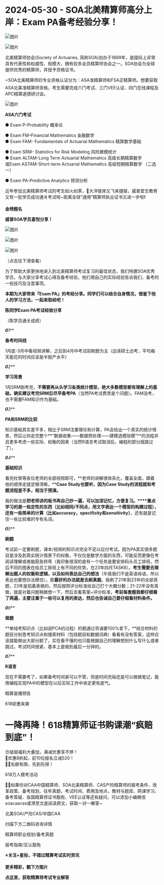 # 2024-05-30 - SOA北美精算师高分上岸：Exam PA备考经验分享！

![图片](https://mmbiz.qpic.cn/mmbiz_jpg/mK3FpI9af4kg4PH3You8v1p2s4zAl35ZxNnxg0MdNmVTvH2IJcatox7FnBcNAnYE4JN8ZPBDeK1yLvRwqaptmA/640?wx_fmt=jpeg&wxfrom=5&wx_lazy=1&wx_co=1&tp=webp)

![图片](https://mmbiz.qpic.cn/mmbiz_gif/mK3FpI9af4kg4PH3You8v1p2s4zAl35ZQkpnCFrL4sxibTsCHduia44N0WRpw0ibe62rGfxowYB0ZzQROPDAlhh3Q/640?wx_fmt=gif&wxfrom=5&wx_lazy=1&tp=webp)

北美精算师协会(Society of Actuaries, 简称SOA)创办于1889年，是国际上非常具有代表性和权威性、规模大、拥有较多会员精算师协会之一。SOA协会为全球提供优秀的精算师，并授予资格证书。

⭐SOA北美精算师的专业资格认证分为：ASA准精算师和FSA正精算师。想要获取ASA北美准精算师资格，考生需要完成六门考试、三门VEE认证、四门在线课程及APC精算道德研讨会。

![图片](https://mmbiz.qpic.cn/sz_mmbiz_png/mK3FpI9af4lBo091UtzKiaohLb86MSm563x7Ze6AibheA5svrA1PZKjUGJPhp6v2fI2v5kBjxeLrAsAZ1HNFReIg/640?wx_fmt=png&from=appmsg&tp=webp&wxfrom=5&wx_lazy=1)

**ASA六门考试**

● Exam P–Probability 概率论

● Exam FM–Financial Mathematics 金融数学  
● Exam FAM- Fundamentals of Actuarial Mathematics 精算数学基础

● Exam SRM- Statistics for Risk Modeling 风险建模统计  
● Exam ALTAM-Long Term Actuarial Mathematics 高级长期精算数学  
或Exam ASTAM-Short-term Actuarial Mathematics 高级短期精算数学 （二选一）

● Exam PA-Predictive Analytics 预测分析

近年参加北美精算师考试的考生如火如荼，🌈大洋彼岸又飞来捷报，威普爱生教育又有一批学员成功通关考试啦~距离全球“通用”精算师执业证书又进一步啦❗ 

**金榜题名**

**威普SOA学员喜悦分享！**

![图片](https://mmbiz.qpic.cn/sz_mmbiz_jpg/mK3FpI9af4mpMl35ia0P5648u3740BbvWD7A63GCRvxaWqhIVpwoyI713NFdunia9ma1oNxLZrop0FAOETqZe2kg/640?wx_fmt=jpeg&from=appmsg&tp=webp&wxfrom=5&wx_lazy=1)

![图片](https://mmbiz.qpic.cn/sz_mmbiz_jpg/mK3FpI9af4mpMl35ia0P5648u3740BbvWeN89p53KrtuaCLPvkb1g6XFncQQeBnyf1Krlb4iccm1KyN9kNia2nLXQ/640?wx_fmt=jpeg&from=appmsg&tp=webp&wxfrom=5&wx_lazy=1)

![图片](https://mmbiz.qpic.cn/sz_mmbiz_jpg/mK3FpI9af4mpMl35ia0P5648u3740BbvW4ITAno5yLftsXG7nkaRHHH69msicnXxYgljMJ4djKqIGqF1bP4ficrWQ/640?wx_fmt=jpeg&from=appmsg&tp=webp&wxfrom=5&wx_lazy=1)

（点击往下滑查看）

为了帮助大家更快地进入到北美精算师考试复习的最佳状态，我们特邀SOA优秀学员，与大家分享考试心得及备考经验，他们用自己的实际经验告诉我们，备考的一些技巧及注意事项。

**本期为大家带来『Exam PA』的考经分享。同学们可以结合自身情况，借鉴下他人的学习方法，一起来取经吧！**

**陈同学Exam PA考试经验分享**



（陈学员通关成绩）

***0****1***

**备考时间线**

1月底-3月中看视频讲解，之后到4月中考试前刷题为主（边读硕士边考，平均每天能花的时间应该是半脱产水平）

***0****2***

**学习背景**

1月SRM刚考完，**不需要再从头学习各类统计模型，绝大多数模型都有理解上的基础，确实建议考完SRM后尽早备考PA**（当然PA考试费贵是个问题）。FAM没考，也不需要FAM知识作为基础。

***0****3***

**PA和SRM的比较**

知识基础其实差不多，相比于SRM注重理论和计算，PA会给出一个真实的统计情景，然后让你走完整个**“数据收集——数据预处理——建模选模验模”**的流程并且更多考虑一些实际、权衡的因素（当然R语言考试取消后，编程的部分就跳过了）。

***0****4***

**基础知识**

看完杜黎等各位老师的全部视频即可，**老师的讲解很体系化，覆盖全面，跟着他的顺序走就足够清晰。****Case Study也要听，因为Case Study的流程就和考题流程差不多，相当于预演。**

我的做法是**把老师讲的板书再自己抄一遍，可以加深记忆，方便复习。****重点学习的是一些定性的东西（比如相同/不同点，用文字表达一个模型的构建过程），还有一些简单的计算（比如accuracy，specificity和sensitivity）**，还有就是记住一些比较难的专有名词。

***0****5***

**刷题**

考试前一定要刷题，课本/视频的知识点完全不足以应付考试。因为PA其实很多题目是涉及到真实统计情景下的权衡，不仅仅是数学方面的东西，可能反而更像在考阅读理解或者脑筋急转弯（我印象很深的是有一个任务是要安排码头员工排班，然后不同的图表在给员工排班上有不同的优势，在23年四月TASK6）。**考生需要去理解出题人的权衡和逻辑，以及如何表达自己的想法**（毕竟我们不是英语母语，所以表达也要想办法模仿）。那**最好的办法就是去刷真题**。我刷了21年到23年的全部真题，23年是掐着表做的，然后按照评分标准给自己打个大概分数；21-22年没有真做，就是对着问题稍微想一下，然后去看答案+评分标准，**考前每套题我都仔细看了两遍，主要注重于一些可以复用的表达，然后也告诫自己要仔细看材料条件。**

***0****6***

**做题**

**单纯考知识点（比如说PCA的过程）的题通过背诵要100%拿下。**结合材料的题目分别思考知识点和搜索材料（包括题目和数据词典）看看有没有答案，这样应该就能做出大部分题了，实在看不懂的也只能根据自己的理解想到什么写什么或者跳过。考试时间很紧，基本上是做到最后一分钟的。

***0****7***

**R语言**

现在不需要考了，如果备考时间紧可以不管，但是时间充裕还是可以做做笔记，能用编程实现PA中的模型在以后实际工作中肯定更有底气。

精算直播预告



618钜惠来袭

# 一降再降！618精算师证书购课潮“疯赔到底”！

😍层层福利大叠加，满减优惠享不停！  
🎁优惠8折起，前10位报名立减520！  
🙋‍♀️名额有限，先到先得！



618万人模考活动



💁‍♀️如果你对CAA中国精算师、SOA北美精算师、CAS产险精算师的报考条件、改革政策、备考规划、往年真题，考试时间、费用及地点，教材与题库、网课学习、备考答疑、各国精算师证书豁免、VEE认证等还有疑问，可以添加小编微信soacaacas或滑至文底阅读原文，获取一对一解答~

北美SOA/产险CAS/中国CAA

扫描下方二维码咨询详情



精算师职业规划/备考真题

报考指南/互认豁免

**⭐关注+星标，不错过精算考试实时资讯**





**更多精彩，戳下方图片**



[](http://mp.weixin.qq.com/s?__biz=Mzg5ODgxNDE0NQ==&mid=2247499489&idx=1&sn=28bc71f9486a17b4e2a1e8576252b8af&chksm=c05e674ff729ee59dc54a8f5e5fdeacd3fa24632cb9fea93f694e23708dddce948576251acd3&scene=21#wechat_redirect)

[](http://mp.weixin.qq.com/s?__biz=Mzg5ODgxNDE0NQ==&mid=2247498943&idx=1&sn=5bce19bec0ad4273adf76176e0f511af&chksm=c05e6511f729ec074f2cfb8bf9ce06b7a2eb71bbbc70450c89e265774c37dfc5db1c6534d7bb&scene=21#wechat_redirect)

[](http://mp.weixin.qq.com/s?__biz=Mzg5ODgxNDE0NQ==&mid=2247499760&idx=1&sn=16dd1f8015b2fdf0d3f5c47ddf2fcace&chksm=c05e665ef729ef4854ae8257ec868b9532dcfb6820e0234ab54e19cc8c68e8eb7ecffbcb5525&scene=21#wechat_redirect)

[](http://mp.weixin.qq.com/s?__biz=Mzg5ODgxNDE0NQ==&mid=2247498518&idx=1&sn=bad02502a37ffc8531b5fd7f7cf952fe&chksm=c05e62b8f729ebaef2b92ff18af0a0407edb1421c3392c037361ad4a0ddda6c44bfea8e77254&scene=21#wechat_redirect)







**点这里，获取精算师考试专业解答**